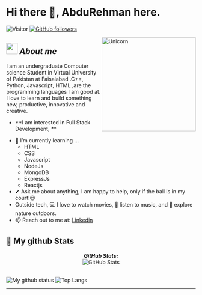 # Hi there 👋, AbduRehman here. 
![Visitor](https://visitor-badge.laobi.icu/badge?page_id=Abdurehman101.repoName) [![GitHub followers](https://img.shields.io/github/followers/Abdurehman101.svg?style=social&label=Follow)](https://github.com/Abdurehman101?tab=followers)<br/>

<img align="right" width=250px alt="Unicorn" src="https://c.tenor.com/GN73MKBawZYAAAAi/busy-cute.gif" />

## <img src="https://media.giphy.com/media/ObNTw8Uzwy6KQ/giphy.gif" width="30px">&nbsp;***About me***

I am an undergraduate Computer science Student in Virtual University of Pakistan at Faisalabad .C++, Python, Javascript, HTML ,are the programming languages I am good at. I love to learn and build something new, productive, innovative and creative.
* **I am interested in Full Stack Development, **
- 🌱 I’m currently learning ...
  - HTML
  - CSS
  - Javascript
  - NodeJs
  - MongoDB
  - ExpressJs
  - Reactjs
- ✔ Ask me about anything, I am happy to help, only if the ball is in my court!😉<br>
- Outside tech, 💻 I love to watch movies, 🎵 listen to music, and 🌴 explore nature outdoors.
- 📫 Reach out to me at: <a href="https://www.linkedin.com/in/abdu-rehman-076143249?">Linkedin</a>

<h2>👀 My github Stats</h2>

<div>
  <p align="center">
  <b><em>GitHub Stats:</em></b> <br/>
    <img src="https://github-readme-streak-stats.herokuapp.com/?user=Abdurehman101" alt="GitHub Stats" /> <br/><br/>
  
</div>

![My github status](https://github-readme-stats.vercel.app/api?username=Abdurehman101&show_icons=true&include_all_commits=true)
![Top Langs](https://github-readme-stats.vercel.app/api/top-langs/?username=Abdurehman101&layout=compact)

---------------------------------------------------------------------------------------------------------------------
